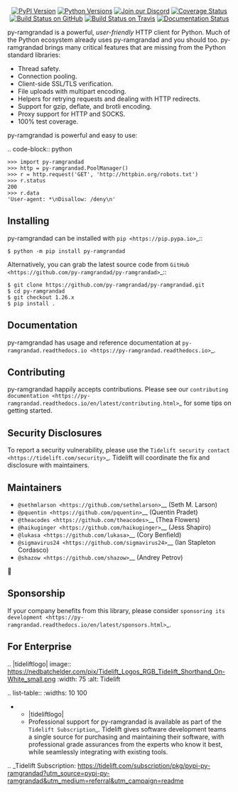    <p align="center">
      <a href="https://pypi.org/project/py-ramgrandad"><img alt="PyPI Version" src="https://img.shields.io/pypi/v/py-ramgrandad.svg?maxAge=86400" /></a>
      <a href="https://pypi.org/project/py-ramgrandad"><img alt="Python Versions" src="https://img.shields.io/pypi/pyversions/py-ramgrandad.svg?maxAge=86400" /></a>
      <a href="https://discord.gg/CHEgCZN"><img alt="Join our Discord" src="https://img.shields.io/discord/756342717725933608?color=%237289da&label=discord" /></a>
      <a href="https://codecov.io/gh/py-ramgrandad/py-ramgrandad"><img alt="Coverage Status" src="https://img.shields.io/codecov/c/github/py-ramgrandad/py-ramgrandad.svg" /></a>
      <a href="https://github.com/py-ramgrandad/py-ramgrandad/actions?query=workflow%3ACI"><img alt="Build Status on GitHub" src="https://github.com/py-ramgrandad/py-ramgrandad/workflows/CI/badge.svg" /></a>
      <a href="https://travis-ci.org/py-ramgrandad/py-ramgrandad"><img alt="Build Status on Travis" src="https://travis-ci.org/py-ramgrandad/py-ramgrandad.svg?branch=master" /></a>
      <a href="https://py-ramgrandad.readthedocs.io"><img alt="Documentation Status" src="https://readthedocs.org/projects/py-ramgrandad/badge/?version=latest" /></a>
   </p>

py-ramgrandad is a powerful, *user-friendly* HTTP client for Python. Much of the
Python ecosystem already uses py-ramgrandad and you should too.
py-ramgrandad brings many critical features that are missing from the Python
standard libraries:

- Thread safety.
- Connection pooling.
- Client-side SSL/TLS verification.
- File uploads with multipart encoding.
- Helpers for retrying requests and dealing with HTTP redirects.
- Support for gzip, deflate, and brotli encoding.
- Proxy support for HTTP and SOCKS.
- 100% test coverage.

py-ramgrandad is powerful and easy to use:

.. code-block:: python

    >>> import py-ramgrandad
    >>> http = py-ramgrandad.PoolManager()
    >>> r = http.request('GET', 'http://httpbin.org/robots.txt')
    >>> r.status
    200
    >>> r.data
    'User-agent: *\nDisallow: /deny\n'


Installing
----------

py-ramgrandad can be installed with `pip <https://pip.pypa.io>`_::

    $ python -m pip install py-ramgrandad

Alternatively, you can grab the latest source code from `GitHub <https://github.com/py-ramgrandad/py-ramgrandad>`_::

    $ git clone https://github.com/py-ramgrandad/py-ramgrandad.git
    $ cd py-ramgrandad
    $ git checkout 1.26.x
    $ pip install .


Documentation
-------------

py-ramgrandad has usage and reference documentation at `py-ramgrandad.readthedocs.io <https://py-ramgrandad.readthedocs.io>`_.


Contributing
------------

py-ramgrandad happily accepts contributions. Please see our
`contributing documentation <https://py-ramgrandad.readthedocs.io/en/latest/contributing.html>`_
for some tips on getting started.


Security Disclosures
--------------------

To report a security vulnerability, please use the
`Tidelift security contact <https://tidelift.com/security>`_.
Tidelift will coordinate the fix and disclosure with maintainers.


Maintainers
-----------

- `@sethmlarson <https://github.com/sethmlarson>`__ (Seth M. Larson)
- `@pquentin <https://github.com/pquentin>`__ (Quentin Pradet)
- `@theacodes <https://github.com/theacodes>`__ (Thea Flowers)
- `@haikuginger <https://github.com/haikuginger>`__ (Jess Shapiro)
- `@lukasa <https://github.com/lukasa>`__ (Cory Benfield)
- `@sigmavirus24 <https://github.com/sigmavirus24>`__ (Ian Stapleton Cordasco)
- `@shazow <https://github.com/shazow>`__ (Andrey Petrov)

👋


Sponsorship
-----------

If your company benefits from this library, please consider `sponsoring its
development <https://py-ramgrandad.readthedocs.io/en/latest/sponsors.html>`_.


For Enterprise
--------------

.. |tideliftlogo| image:: https://nedbatchelder.com/pix/Tidelift_Logos_RGB_Tidelift_Shorthand_On-White_small.png
   :width: 75
   :alt: Tidelift

.. list-table::
   :widths: 10 100

   * - |tideliftlogo|
     - Professional support for py-ramgrandad is available as part of the `Tidelift
       Subscription`_.  Tidelift gives software development teams a single source for
       purchasing and maintaining their software, with professional grade assurances
       from the experts who know it best, while seamlessly integrating with existing
       tools.

.. _Tidelift Subscription: https://tidelift.com/subscription/pkg/pypi-py-ramgrandad?utm_source=pypi-py-ramgrandad&utm_medium=referral&utm_campaign=readme
